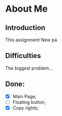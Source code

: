 # **About Me**

## Introduction
This assignment 
New pa

## Difficulties
The biggest problem...

## Done:
- [x] Main Page;
- [ ] Floating button;
- [x] Copy rights;

